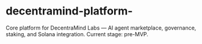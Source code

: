 # decentramind-platform-
Core platform for DecentraMind Labs — AI agent marketplace, governance, staking, and Solana integration. Current stage: pre-MVP.
